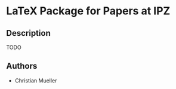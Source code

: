 LaTeX Package for Papers at IPZ
===============================


Description
-----------

TODO



Authors
-------
* Christian Mueller

